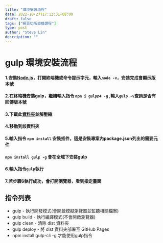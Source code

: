 ```yaml
---
title: "環境安裝流程"
date: 2022-10-27T17:12:31+08:00
draft: false
tags: ["網頁切版直播課程"]
type: post
author: "Steve Lin"
description: ""
---
```


# gulp 環境安裝流程

#### 1.安裝[Node.js](https://nodejs.org/en/)，打開終端機或命令提示字元，輸入`node -v`，安裝完成會顯示版本號

#### 2.在終端機安裝gulp，繼續輸入指令 `npm i gulp@4 -g` ,輸入`gulp -v`查詢是否有回傳版本號

#### 3.下載此[資料夾](https://github.com/hexschool/web-layout-training-gulp)並解壓縮

#### 4.移動到該資料夾 

#### 5.輸入指令 `npm install` 安裝插件，這是安裝專案內package.json列出的需要元件
#### `npm install gulp -g` 會在全域下安裝gulp 

#### 6.輸入指令`gulp`執行

#### 7.若步驟6執行成功，會打開瀏覽器，看到指定畫面

## 指令列表
- gulp - 執行開發模式(會開啟模擬瀏覽器並監聽相關檔案)
- gulp build - 執行編譯模式(不會開啟瀏覽器)
- gulp clean - 清除 dist 資料夾
- gulp deploy - 將 dist 資料夾部署至 GitHub Pages
- npm install gulp-cli -g 才能使用gulp指令




